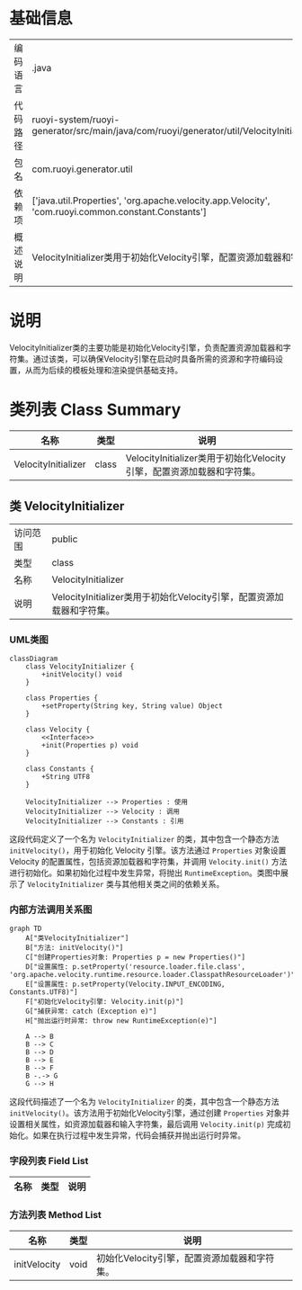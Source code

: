 # 基础信息

|      |      |
|------|------|
| 编码语言 | .java |
| 代码路径 | ruoyi-system/ruoyi-generator/src/main/java/com/ruoyi/generator/util/VelocityInitializer.java |
| 包名 | com.ruoyi.generator.util |
| 依赖项 | ['java.util.Properties', 'org.apache.velocity.app.Velocity', 'com.ruoyi.common.constant.Constants'] |
| 概述说明 | VelocityInitializer类用于初始化Velocity引擎，配置资源加载器和字符集。 |

# 说明

VelocityInitializer类的主要功能是初始化Velocity引擎，负责配置资源加载器和字符集。通过该类，可以确保Velocity引擎在启动时具备所需的资源和字符编码设置，从而为后续的模板处理和渲染提供基础支持。

# 类列表 Class Summary

| 名称   | 类型  | 说明 |
|-------|------|-------------|
| VelocityInitializer | class | VelocityInitializer类用于初始化Velocity引擎，配置资源加载器和字符集。 |



## 类 VelocityInitializer

|      |      |
|------|------|
| 访问范围 | public |
| 类型 | class |
| 名称 | VelocityInitializer |
| 说明 | VelocityInitializer类用于初始化Velocity引擎，配置资源加载器和字符集。 |


### UML类图

```mermaid
classDiagram
    class VelocityInitializer {
        +initVelocity() void
    }

    class Properties {
        +setProperty(String key, String value) Object
    }

    class Velocity {
        <<Interface>>
        +init(Properties p) void
    }

    class Constants {
        +String UTF8
    }

    VelocityInitializer --> Properties : 使用
    VelocityInitializer --> Velocity : 调用
    VelocityInitializer --> Constants : 引用
```

这段代码定义了一个名为 `VelocityInitializer` 的类，其中包含一个静态方法 `initVelocity()`，用于初始化 Velocity 引擎。该方法通过 `Properties` 对象设置 Velocity 的配置属性，包括资源加载器和字符集，并调用 `Velocity.init()` 方法进行初始化。如果初始化过程中发生异常，将抛出 `RuntimeException`。类图中展示了 `VelocityInitializer` 类与其他相关类之间的依赖关系。


### 内部方法调用关系图

```mermaid
graph TD
    A["类VelocityInitializer"]
    B["方法: initVelocity()"]
    C["创建Properties对象: Properties p = new Properties()"]
    D["设置属性: p.setProperty('resource.loader.file.class', 'org.apache.velocity.runtime.resource.loader.ClasspathResourceLoader')"]
    E["设置属性: p.setProperty(Velocity.INPUT_ENCODING, Constants.UTF8)"]
    F["初始化Velocity引擎: Velocity.init(p)"]
    G["捕获异常: catch (Exception e)"]
    H["抛出运行时异常: throw new RuntimeException(e)"]

    A --> B
    B --> C
    B --> D
    B --> E
    B --> F
    B -.-> G
    G --> H
```

这段代码描述了一个名为 `VelocityInitializer` 的类，其中包含一个静态方法 `initVelocity()`。该方法用于初始化Velocity引擎，通过创建 `Properties` 对象并设置相关属性，如资源加载器和输入字符集，最后调用 `Velocity.init(p)` 完成初始化。如果在执行过程中发生异常，代码会捕获并抛出运行时异常。

### 字段列表 Field List

| 名称  | 类型  | 说明 |
|-------|-------|------|

### 方法列表 Method List

| 名称  | 类型  | 说明 |
|-------|-------|------|
| initVelocity | void | 初始化Velocity引擎，配置资源加载器和字符集。 |




